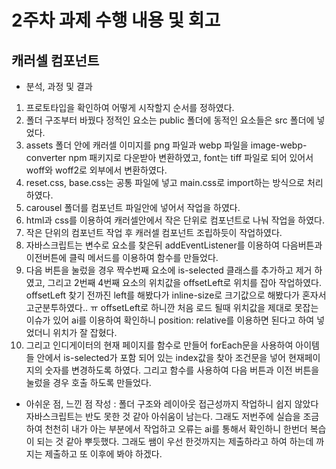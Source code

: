 # 2주차 과제 수행 내용 및 회고

## 캐러셀 컴포넌트

- 분석, 과정 및 결과
1. 프로토타입을 확인하여 어떻게 시작할지 순서를 정하였다.
2. 폴더 구조부터 바꿨다 정적인 요소는 public 폴더에 동적인 요소들은 src 폴더에 넣었다.
3. assets 폴더 안에 캐러셀 이미지를 png 파일과 webp 파일을 image-webp-converter npm 패키지로 다운받아 변환하였고, font는 tiff 파일로 되어 있어서 woff와 woff2로 외부에서 변환하였다.
4. reset.css, base.css는 공통 파일에 넣고 main.css로 import하는 방식으로 처리하였다.
5. carousel 폴더를 컴포넌트 파일안에 넣어서 작업을 하였다.
6. html과 css를 이용하여 캐러셀안에서 작은 단위로 컴포넌트로 나눠 작업을 하였다.
7. 작은 단위의 컴포넌트 작업 후 캐러셀 컴포넌트 조립하듯이 작업하였다.
8. 자바스크립트는 변수로 요소를 찾은뒤 addEventListener를 이용하여 다음버튼과 이전버튼에 클릭 메서드를 이용하여 함수를 만들었다.
9. 다음 버튼을 눌렀을 경우 짝수번째 요소에 is-selected 클래스를 추가하고 제거 하였고, 그리고 2번째 4번째 요소의 위치값을 offsetLeft로 위치를 잡아 작업하였다. offsetLeft 찾기 전까진 left를 해봤다가 inline-size로 크기값으로 해봤다가 혼자서 고군분투하였다.. ㅠ offsetLeft로 하니깐 처음 로드 될때 위치값을 제대로 못잡는 이슈가 있어 ai를 이용하여 확인하니 position: relative를 이용하면 된다고 하여 넣었더니 위치가 잘 잡혔다.
10. 그리고 인디게이터의 현재 페이지를 함수로 만들어 forEach문을 사용하여 아이템들 안에서 is-selected가 포함 되어 있는 index값을 찾아 조건문을 넣어 현재페이지의 숫자를 변경하도록 하였다. 그리고 함수를 사용하여 다음 버튼과 이전 버튼을 눌렀을 경우 호출 하도록 만들었다.

- 아쉬운 점, 느낀 점 작성
: 폴더 구조와 레이아웃 접근성까지 작업하니 쉽지 않았다 자바스크립트는 반도 못한 것 같아 아쉬움이 남는다. 그래도 저번주에 실습을 조금하여 천천히 내가 아는 부분에서 작업하고 오류는 ai를 통해서 확인하니 한번더 복습이 되는 것 같아 뿌듯했다. 그래도 쌤이 우선 한것까지는 제출하라고 하여 하는데 까지는 제출하고 또 이후에 봐야 하겠다.



















